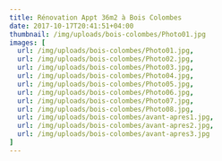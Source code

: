 ```yaml
---
title: Rénovation Appt 36m2 à Bois Colombes
date: 2017-10-17T20:41:51+04:00
thumbnail: /img/uploads/bois-colombes/Photo01.jpg
images: [
  url: /img/uploads/bois-colombes/Photo01.jpg,
  url: /img/uploads/bois-colombes/Photo02.jpg,
  url: /img/uploads/bois-colombes/Photo03.jpg,
  url: /img/uploads/bois-colombes/Photo04.jpg,
  url: /img/uploads/bois-colombes/Photo05.jpg,
  url: /img/uploads/bois-colombes/Photo06.jpg,
  url: /img/uploads/bois-colombes/Photo07.jpg,
  url: /img/uploads/bois-colombes/Photo08.jpg,
  url: /img/uploads/bois-colombes/avant-apres1.jpg,
  url: /img/uploads/bois-colombes/avant-apres2.jpg,
  url: /img/uploads/bois-colombes/avant-apres3.jpg
]
---
```

